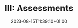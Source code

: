 ---
title: "III: Assessments"
description: "Assess your company data strategy with the FORCE Methodology. In here, you'll find assessments based on the FORCE methodology."
icon: "article"
date: "2023-08-15T11:39:10+01:00"
lastmod: "2024-03-18T16:54:23+00:00"
draft: true
toc: true
weight: 400
---
